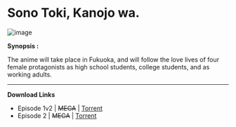 # **Sono Toki, Kanojo wa.**

![image](https://myanimelist.cdn-dena.com/images/anime/1908/93910.jpg)

**Synopsis :**

The anime will take place in Fukuoka, and will follow the love lives of four female protagonists as high school students, college students, and as working adults. 

-----
__Download Links__
- Episode 1v2 | ~~MEGA~~ | [Torrent](https://nyaa.si/view/1084136)
- Episode 2 | ~~MEGA~~ | [Torrent](https://nyaa.si/view/1084137)
